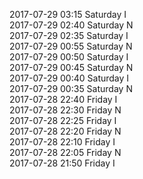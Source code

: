 2017-07-29 03:15 Saturday  I  
2017-07-29 02:40 Saturday  N  
2017-07-29 02:35 Saturday  I  
2017-07-29 00:55 Saturday  N  
2017-07-29 00:50 Saturday  I  
2017-07-29 00:45 Saturday  N  
2017-07-29 00:40 Saturday  I  
2017-07-29 00:35 Saturday  N  
2017-07-28 22:40 Friday  I  
2017-07-28 22:30 Friday  N  
2017-07-28 22:25 Friday  I  
2017-07-28 22:20 Friday  N  
2017-07-28 22:10 Friday  I  
2017-07-28 22:05 Friday  N  
2017-07-28 21:50 Friday  I  
